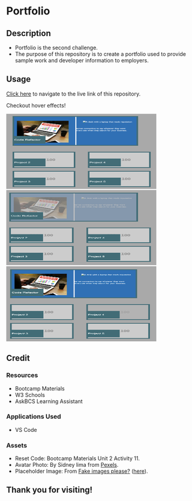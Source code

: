 # Portfolio

## Description

- Portfolio is the second challenge.
- The purpose of this repository is to create a portfolio used to provide sample work and developer information to employers.

## Usage

[Click here](https://hbarry89.github.io/Portfolio/) to navigate to the live link of this repository.

Checkout hover effects!

<img src="./assets/demo-images/normal.png" alt="Demo Image 1" width="400" height="200">
<img src="./assets/demo-images/hover1.png" alt="Demo Image 1" width="400" height="200">
<img src="/assets/demo-images/hover2.png" alt="Demo Image 1" width="400" height="200">

## Credit
### Resources
- Bootcamp Materials
- W3 Schools
- AskBCS Learning Assistant

### Applications Used
- VS Code

### Assets
- Reset Code: Bootcamp Materials Unit 2 Activity 11. 
- Avatar Photo: By Sidney lima from [Pexels](https://www.pexels.com/photo/silhouette-photography-of-woman-2011639/).
- Placeholder Image: From [Fake images please?](https://fakeimg.pl/) ([here](https://fakeimg.pl/200x100/)).

## Thank you for visiting!
